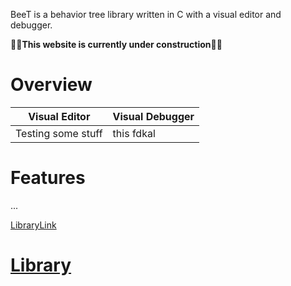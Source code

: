 BeeT is a behavior tree library written in C with a visual editor and debugger.

:construction::construction:**This website is currently under construction**:construction::construction:

# Overview

| Visual Editor | Visual Debugger |
|---------------|-----------------|
| Testing some stuff | this fdkal |

# Features

...

[LibraryLink](docs/Library.md)

# [Library](docs/Library.md)


